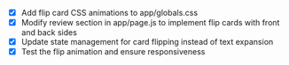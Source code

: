 - [x] Add flip card CSS animations to app/globals.css
- [x] Modify review section in app/page.js to implement flip cards with front and back sides
- [x] Update state management for card flipping instead of text expansion
- [x] Test the flip animation and ensure responsiveness

